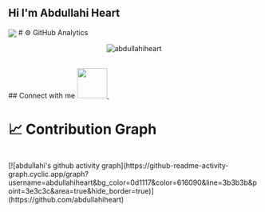## Hi I'm Abdullahi Heart  </hr>
<img  align="center"  src="https://github-readme-stats.vercel.app/api?username=abdullahiheart&show_icons=true&theme=dracula" />
# ⚙️ GitHub Analytics
<br />


<div align="center">
<p><img align="center" src="https://github-readme-streak-stats.herokuapp.com/?user=abdullahiheart&layout=compact&theme=dark" alt="abdullahiheart "/></p>

</div>
<br>
## Connect with me
   <a href="https://twitter.com/AbdulahHeart">
    <img width="60px" src="https://www.vectorlogo.zone/logos/twitter/twitter-official.svg" />
  </a>&ensp;


# 📈 Contribution Graph 
<br />
[![abdullahi's github activity graph](https://github-readme-activity-graph.cyclic.app/graph?username=abdullahiheart&bg_color=0d1117&color=616090&line=3b3b3b&point=3e3c3c&area=true&hide_border=true)](https://github.com/abdullahiheart)
